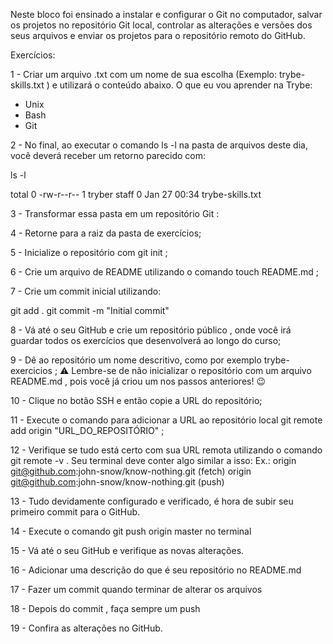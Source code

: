 Neste bloco foi ensinado a instalar e configurar o Git no computador, salvar os projetos no repositório Git local, controlar as alterações e versões dos seus arquivos e enviar os projetos para o repositório remoto do GitHub.

Exercícios:


1 - Criar um arquivo .txt com um nome de sua escolha (Exemplo: trybe-skills.txt ) e utilizará o conteúdo abaixo.
O que eu vou aprender na Trybe:

- Unix
- Bash
- Git


2 - No final, ao executar o comando ls -l na pasta de arquivos deste dia, você deverá receber um retorno parecido com:

ls -l

total 0
-rw-r--r--  1 tryber  staff  0 Jan 27 00:34 trybe-skills.txt

3 - Transformar essa pasta em um repositório Git :

4 - Retorne para a raiz da pasta de exercícios;

5 - Inicialize o repositório com git init ;

6 - Crie um arquivo de README utilizando o comando touch README.md ;

7 - Crie um commit inicial utilizando:

git add .
git commit -m "Initial commit"

8 - Vá até o seu GitHub e crie um repositório público , onde você irá guardar todos os exercícios que desenvolverá ao longo do curso;

9 - Dê ao repositório um nome descritivo, como por exemplo trybe-exercicios ;
⚠️ Lembre-se de não inicializar o repositório com um arquivo README.md , pois você já criou um nos passos anteriores! 😉

10 - Clique no botão SSH e então copie a URL do repositório;

11 - Execute o comando para adicionar a URL ao repositório local git remote add origin "URL_DO_REPOSITÓRIO" ;

12 - Verifique se tudo está certo com sua URL remota utilizando o comando git remote -v . Seu terminal deve conter algo similar a isso:
Ex.: origin  git@github.com:john-snow/know-nothing.git (fetch)
origin  git@github.com:john-snow/know-nothing.git (push)

13 - Tudo devidamente configurado e verificado, é hora de subir seu primeiro commit para o GitHub.

14 - Execute o comando git push origin master no terminal

15 - Vá até o seu GitHub e verifique as novas alterações.

16 - Adicionar uma descrição do que é seu repositório no README.md

17 - Fazer um commit quando terminar de alterar os arquivos

18 - Depois do commit , faça sempre um push

19 - Confira as alterações no GitHub.